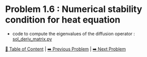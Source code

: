 # Problem 1.6 : Numerical stability condition for heat equation

- code to compute the eigenvalues of the diffusion operator : [sol_deriv_matrix.py](./sol_deriv_matrix.py)

[:book: Table of Content](../README.md) | [:arrow_right: Previous Problem](../prob1.5/README.md) | [:arrow_right: Next Problem](../prob1.7/README.md)